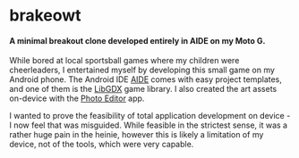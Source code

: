 # brakeowt
#### A minimal breakout clone developed entirely in AIDE on my Moto G.

While bored at local sportsball games where my children were cheerleaders, I entertained myself by developing this small game on my 
Android phone. The Android IDE [AIDE](https://www.google.com/url?sa=t&rct=j&q=&esrc=s&source=web&cd=3&cad=rja&uact=8&ved=0ahUKEwiiyYmmxM3KAhWG6SYKHdrFAFAQFgguMAI&url=https%3A%2F%2Fplay.google.com%2Fstore%2Fapps%2Fdetails%3Fid%3Dcom.aide.ui%26hl%3Den&usg=AFQjCNHZbh3ybTvw-EBnZsa4vk6dn3Onxw&sig2=B-mj45tWN1YNfKluX6806w) 
comes with easy project templates, and one of them is the [LibGDX](libgdx.badlogicgames.com) game library.
I also created the art assets on-device with the [Photo Editor](https://play.google.com/store/apps/details?id=com.iudesk.android.photo.editor) app.

I wanted to prove the feasibility of total application development on device - I now feel that was misguided. While feasible in the strictest sense,
it was a rather huge pain in the heinie, however this is likely a limitation of my device, not of the tools, which were very capable.
